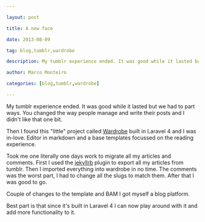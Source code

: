 ---
layout: post
title: A new face
date: 2013-08-09
tag: blog,tumblr,wardrobe
description: My tumblr experience ended. It was good while it lasted but we had to part ways. You changed the way people manage and write their posts and I didn't like
author: Marco Monteiro
categories: [blog,tumblr,wardrobe]
---

My tumblr experience ended. It was good while it lasted but we had to part ways. You changed the way people manage and write their posts and I didn't like that one bit.

Then I found this "little" project called [Wardrobe](http://wardrobecms.com/) built in Laravel 4 and I was in-love. Editor in markdown and a base templates focussed on the reading experience. 
<!--more-->

Took me one literally one days work to migrate all my articles and comments. First I used the [jekyllrb](http://jekyllrb.com/) plugin to export all my articles from tumblr. Then I imported everything into wardrobe in no time. The comments was the worst part, I had to change all the slugs to match them. After that I was good to go.

Couple of changes to the template and BAM I got myself a blog platform. 

Best part is that since it's built in Laravel 4 I can now play around with it and add more functionality to it.